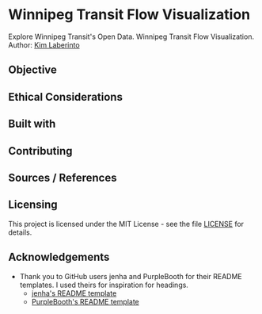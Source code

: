 # Winnipeg Transit Flow Visualization
Explore Winnipeg Transit's Open Data. Winnipeg Transit Flow Visualization.
Author: [Kim Laberinto](https://github.com/kimlaberinto)

## Objective

## Ethical Considerations

## Built with

## Contributing

## Sources / References

## Licensing
This project is licensed under the MIT License - see the file [LICENSE](LICENSE) for details.

## Acknowledgements
* Thank you to GitHub users jenha and PurpleBooth for their README templates. I used theirs for inspiration for headings.
  * [jenha's README template](https://github.com/jehna/readme-best-practices/blob/master/README-default.md)
  * [PurpleBooth's README template](https://gist.github.com/PurpleBooth/109311bb0361f32d87a2)